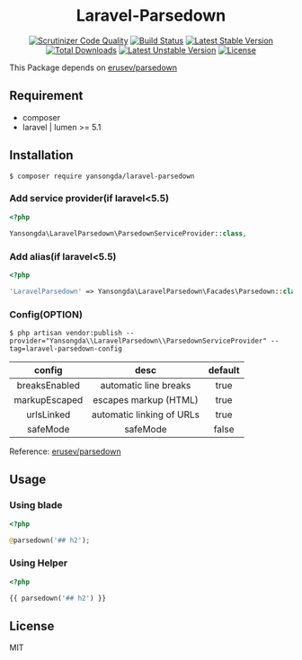 <h1 align="center">Laravel-Parsedown</h1>

<p align="center">
<a href="https://scrutinizer-ci.com/g/yansongda/laravel-parsedown/?branch=master"><img src="https://scrutinizer-ci.com/g/yansongda/laravel-parsedown/badges/quality-score.png?b=master" alt="Scrutinizer Code Quality"></a>
<a href="https://scrutinizer-ci.com/g/yansongda/laravel-parsedown/build-status/master"><img src="https://scrutinizer-ci.com/g/yansongda/laravel-parsedown/badges/build.png?b=master" alt="Build Status"></a>
<a href="https://packagist.org/packages/yansongda/laravel-parsedown"><img src="https://poser.pugx.org/yansongda/laravel-parsedown/v/stable" alt="Latest Stable Version"></a>
<a href="https://packagist.org/packages/yansongda/laravel-parsedown"><img src="https://poser.pugx.org/yansongda/laravel-parsedown/downloads" alt="Total Downloads"></a>
<a href="https://packagist.org/packages/yansongda/laravel-parsedown"><img src="https://poser.pugx.org/yansongda/laravel-parsedown/v/unstable" alt="Latest Unstable Version"></a>
<a href="https://packagist.org/packages/yansongda/laravel-parsedown"><img src="https://poser.pugx.org/yansongda/laravel-parsedown/license" alt="License"></a>
</p>

This Package depends on [erusev/parsedown](https://github.com/erusev/parsedown) 

## Requirement

- composer
- laravel | lumen >= 5.1

## Installation

```shell
$ composer require yansongda/laravel-parsedown
```

### Add service provider(if laravel<5.5)

```php
<?php

Yansongda\LaravelParsedown\ParsedownServiceProvider::class,
```

### Add alias(if laravel<5.5)

```php
<?php

'LaravelParsedown' => Yansongda\LaravelParsedown\Facades\Parsedown::class,
```

### Config(OPTION)

```shell
$ php artisan vendor:publish --provider="Yansongda\\LaravelParsedown\\ParsedownServiceProvider" --tag=laravel-parsedown-config
```

|     config    |            desc            | default |
| :-----------: | :------------------------: | :-----: |
| breaksEnabled | automatic line breaks      | true |
| markupEscaped | escapes markup (HTML)      | true |
| urlsLinked    | automatic linking of URLs  | true |
| safeMode      |  safeMode | false |

Reference: [erusev/parsedown](https://github.com/erusev/parsedown/wiki/Tutorial:-Get-Started)

## Usage

### Using blade
```php
<?php

@parsedown('## h2');
```

### Using Helper
```php
<?php

{{ parsedown('## h2') }}
```

## License

MIT